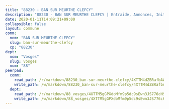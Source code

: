 ```yaml
---
title: "88230 - BAN SUR MEURTHE CLEFCY"
description: "88230 - BAN SUR MEURTHE CLEFCY | Entraide, Annonces, Initiatives"
date: 2020-01-11T14:09:21+09:00
collapsible: false
layout: commune
comm:
  nom: "BAN SUR MEURTHE CLEFCY"
  slug: ban-sur-meurthe-clefcy
  cp: "88230"
dept:
  nom: "Vosges"
  slug: vosges
  num: "88"
peerpad:
  comm:
    read_path: /r/markdown/88230_ban-sur-meurthe-clefcy/4XTTM4dZBRafbAWKyENt6m25iq1ZH36dxKiwgcjRDm9tgctbk
    write_path: /w/markdown/88230_ban-sur-meurthe-clefcy/4XTTM4dZBRafbAWKyENt6m25iq1ZH36dxKiwgcjRDm9tgctbk-K3TgUF43jNkCYT9CPrhHt2MuvqmZi2odA1HGkLV7Fb24K1hfZ7AcKWXCMz1Dzb6fATZG7ySNWuMc2jzU5X4UACbee1JPGFHmTE9j9NSVruosdm2fi7YXJEE1z6je3jgjon7v2kdg
  dept:
    read_path: /r/markdown/88_vosges/4XTTM5gGPXdoMfm9p5dc9sEwn3JS776cHSw64JYpD4AKnKgyh
    write_path: /w/markdown/88_vosges/4XTTM5gGPXdoMfm9p5dc9sEwn3JS776cHSw64JYpD4AKnKgyh-K3TgUjEFywcTUHQwfrd2vcZqhoXLakdoQGFv4iriv1FKkvQkBsudnBxafkQDfPcxTDRHN5T6bYyganuvcakuKenYoB5mPLKqUBjNMwpn75GQVixUmzXGkneDufRSqDthC8iyXi1Z
---
```



